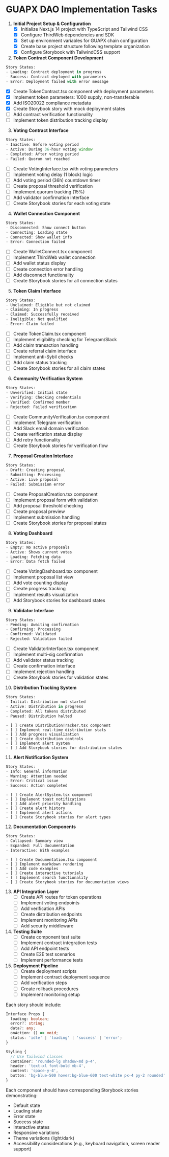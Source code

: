 # GUAPX DAO Implementation Tasks

1. **Initial Project Setup & Configuration**
   - [x] Initialize Next.js 14 project with TypeScript and Tailwind CSS
   - [x] Configure ThirdWeb dependencies and SDK
   - [x] Set up environment variables for GUAPX chain configuration
   - [x] Create base project structure following template organization
   - [x] Configure Storybook with TailwindCSS support

2. **Token Contract Component Development**
```typescript
Story States:
- Loading: Contract deployment in progress
- Success: Contract deployed with parameters
- Error: Deployment failed with error message
```
   - [x] Create TokenContract.tsx component with deployment parameters
   - [x] Implement token parameters: 1000 supply, non-transferable
   - [x] Add ISO20022 compliance metadata
   - [x] Create Storybook story with mock deployment states
   - [ ] Add contract verification functionality
   - [ ] Implement token distribution tracking display

3. **Voting Contract Interface**
```typescript
Story States:
- Inactive: Before voting period
- Active: During 36-hour voting window
- Completed: After voting period
- Failed: Quorum not reached
```
   - [ ] Create VotingInterface.tsx with voting parameters
   - [ ] Implement voting delay (1 block) logic
   - [ ] Add voting period (36h) countdown timer
   - [ ] Create proposal threshold verification
   - [ ] Implement quorum tracking (15%)
   - [ ] Add validator confirmation interface
   - [ ] Create Storybook stories for each voting state

4. **Wallet Connection Component**
```typescript
Story States:
- Disconnected: Show connect button
- Connecting: Loading state
- Connected: Show wallet info
- Error: Connection failed
```
   - [ ] Create WalletConnect.tsx component
   - [ ] Implement ThirdWeb wallet connection
   - [ ] Add wallet status display
   - [ ] Create connection error handling
   - [ ] Add disconnect functionality
   - [ ] Create Storybook stories for all connection states

5. **Token Claim Interface**
```typescript
Story States:
- Unclaimed: Eligible but not claimed
- Claiming: In progress
- Claimed: Successfully received
- Ineligible: Not qualified
- Error: Claim failed
```
   - [ ] Create TokenClaim.tsx component
   - [ ] Implement eligibility checking for Telegram/Slack
   - [ ] Add claim transaction handling
   - [ ] Create referral claim interface
   - [ ] Implement anti-Sybil checks
   - [ ] Add claim status tracking
   - [ ] Create Storybook stories for all claim states

6. **Community Verification System**
```typescript
Story States:
- Unverified: Initial state
- Verifying: Checking credentials
- Verified: Confirmed member
- Rejected: Failed verification
```
   - [ ] Create CommunityVerification.tsx component
   - [ ] Implement Telegram verification
   - [ ] Add Slack email domain verification
   - [ ] Create verification status display
   - [ ] Add retry functionality
   - [ ] Create Storybook stories for verification flow

7. **Proposal Creation Interface**
```typescript
Story States:
- Draft: Creating proposal
- Submitting: Processing
- Active: Live proposal
- Failed: Submission error
```
   - [ ] Create ProposalCreation.tsx component
   - [ ] Implement proposal form with validation
   - [ ] Add proposal threshold checking
   - [ ] Create proposal preview
   - [ ] Implement submission handling
   - [ ] Create Storybook stories for proposal states

8. **Voting Dashboard**
```typescript
Story States:
- Empty: No active proposals
- Active: Shows current votes
- Loading: Fetching data
- Error: Data fetch failed
```
   - [ ] Create VotingDashboard.tsx component
   - [ ] Implement proposal list view
   - [ ] Add vote counting display
   - [ ] Create progress tracking
   - [ ] Implement results visualization
   - [ ] Add Storybook stories for dashboard states

9. **Validator Interface**
```typescript
Story States:
- Pending: Awaiting confirmation
- Confirming: Processing
- Confirmed: Validated
- Rejected: Validation failed
```
   - [ ] Create ValidatorInterface.tsx component
   - [ ] Implement multi-sig confirmation
   - [ ] Add validator status tracking
   - [ ] Create confirmation interface
   - [ ] Implement rejection handling
   - [ ] Create Storybook stories for validation states

10. **Distribution Tracking System**
```typescript
Story States:
- Initial: Distribution not started
- Active: Distribution in progress
- Completed: All tokens distributed
- Paused: Distribution halted
```
    - [ ] Create DistributionTracker.tsx component
    - [ ] Implement real-time distribution stats
    - [ ] Add progress visualization
    - [ ] Create distribution controls
    - [ ] Implement alert system
    - [ ] Add Storybook stories for distribution states

11. **Alert Notification System**
```typescript
Story States:
- Info: General information
- Warning: Attention needed
- Error: Critical issue
- Success: Action completed
```
    - [ ] Create AlertSystem.tsx component
    - [ ] Implement toast notifications
    - [ ] Add alert priority handling
    - [ ] Create alert history
    - [ ] Implement alert actions
    - [ ] Create Storybook stories for alert types

12. **Documentation Components**
```typescript
Story States:
- Collapsed: Summary view
- Expanded: Full documentation
- Interactive: With examples
```
    - [ ] Create Documentation.tsx component
    - [ ] Implement markdown rendering
    - [ ] Add code examples
    - [ ] Create interactive tutorials
    - [ ] Implement search functionality
    - [ ] Create Storybook stories for documentation views

13. **API Integration Layer**
    - [ ] Create API routes for token operations
    - [ ] Implement voting endpoints
    - [ ] Add verification APIs
    - [ ] Create distribution endpoints
    - [ ] Implement monitoring APIs
    - [ ] Add security middleware

14. **Testing Suite**
    - [ ] Create component test suite
    - [ ] Implement contract integration tests
    - [ ] Add API endpoint tests
    - [ ] Create E2E test scenarios
    - [ ] Implement performance tests

15. **Deployment Pipeline**
    - [ ] Create deployment scripts
    - [ ] Implement contract deployment sequence
    - [ ] Add verification steps
    - [ ] Create rollback procedures
    - [ ] Implement monitoring setup

Each story should include:
```typescript
Interface Props {
  loading: boolean;
  error?: string;
  data?: any;
  onAction: () => void;
  status: 'idle' | 'loading' | 'success' | 'error';
}

Styling {
  // Use Tailwind classes
  container: 'rounded-lg shadow-md p-4',
  header: 'text-xl font-bold mb-4',
  content: 'space-y-4',
  button: 'bg-blue-500 hover:bg-blue-600 text-white px-4 py-2 rounded'
}
```

Each component should have corresponding Storybook stories demonstrating:
- Default state
- Loading state
- Error state
- Success state
- Interactive states
- Responsive variations
- Theme variations (light/dark)
- Accessibility considerations (e.g., keyboard navigation, screen reader support)
    
